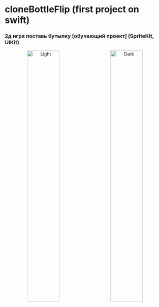 # cloneBottleFlip (first project on swift)
### 2д игра поставь бутылку [обучающий проект] (SpriteKit, UIKit)

<p align="center">
  <img alt="Light" src="https://github.com/smartwatch11/cloneBottleFlip/assets/45270999/c4a808ca-2d20-441a-a288-b87416d75bc8" width="45%">
&nbsp; &nbsp; &nbsp; &nbsp;
  <img alt="Dark" src="https://github.com/smartwatch11/cloneBottleFlip/assets/45270999/db1ad17f-8b3f-466e-adb9-13026a489c8b" width="45%">
</p>
